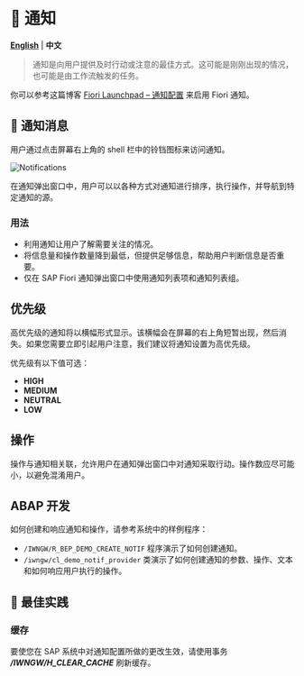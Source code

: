# 📨 通知

[**English**](../../s4h/Notification.md) | **中文**

> 通知是向用户提供及时行动或注意的最佳方式。这可能是刚刚出现的情况，也可能是由工作流触发的任务。

你可以参考这篇博客 [Fiori Launchpad – 通知配置](https://blogs.sap.com/2023/08/03/fiori-launchpad-notification-icon-configuration/) 来启用 Fiori 通知。

## 📢 通知消息

用户通过点击屏幕右上角的 shell 栏中的铃铛图标来访问通知。

![Notifications](../images/notifications.png)

在通知弹出窗口中，用户可以以各种方式对通知进行排序，执行操作，并导航到特定通知的源。

### 用法

- 利用通知让用户了解需要关注的情况。
- 将信息量和操作数量降到最低，但提供足够信息，帮助用户判断信息是否重要。
- 仅在 SAP Fiori 通知弹出窗口中使用通知列表项和通知列表组。

## 优先级

高优先级的通知将以横幅形式显示。该横幅会在屏幕的右上角短暂出现，然后消失。如果您需要立即引起用户注意，我们建议将通知设置为高优先级。

优先级有以下值可选：

- **HIGH**
- **MEDIUM**
- **NEUTRAL**
- **LOW**

## 操作

操作与通知相关联，允许用户在通知弹出窗口中对通知采取行动。操作数应尽可能小，以避免混淆用户。

## ABAP 开发

如何创建和响应通知和操作，请参考系统中的样例程序：
- `/IWNGW/R_BEP_DEMO_CREATE_NOTIF` 程序演示了如何创建通知。
- `/iwngw/cl_demo_notif_provider` 类演示了如何创建通知的参数、操作、文本和如何响应用户执行的操作。

## 🧱 最佳实践

### 缓存

要使您在 SAP 系统中对通知配置所做的更改生效，请使用事务 _**/IWNGW/H_CLEAR_CACHE**_ 刷新缓存。
